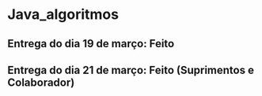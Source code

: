 # Java_algoritmos

## Entrega do dia 19 de março: Feito
## Entrega do dia 21 de março: Feito (Suprimentos e Colaborador)